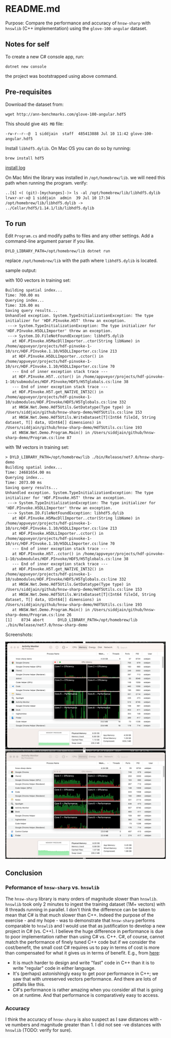 # README.md

Purpose: Compare the performance and accuracy of `hnsw-sharp` with `hnswlib` (C++ implementation) using the `glove-100-angular` dataset.

## Notes for self 

To create a new C# console app, run:

```
dotnet new console
```

the project was bootstrapped using above command.

## Pre-requisites

Download the dataset from:

```
wget http://ann-benchmarks.com/glove-100-angular.hdf5
```

This should give `485 MB` file:

```
-rw-r--r--@  1 siddjain  staff  485413888 Jul 10 11:42 glove-100-angular.hdf5
```

Install `libhdf5.dylib`. On Mac OS you can do so by running:

```
brew install hdf5
```

[install log](https://gist.github.com/siddhsql/f09088933261ee203804c2e2f0a90e39)

On Mac Mini the library was installed in `/opt/homebrew/lib`. we will need this path when running the program. verify:

```
..[$] <( (git)-[mychanges]-)> ls -al /opt/homebrew/lib/libhdf5.dylib
lrwxr-xr-x@ 1 siddjain  admin  39 Jul 10 17:34 /opt/homebrew/lib/libhdf5.dylib -> ../Cellar/hdf5/1.14.1/lib/libhdf5.dylib
```

## To run

Edit `Program.cs` and modify paths to files and any other settings. Add a command-line argument parser if you like.

```
DYLD_LIBRARY_PATH=/opt/homebrew/lib dotnet run
```

replace `/opt/homebrew/lib` with the path where `libhdf5.dylib` is located.

sample output:

with 100 vectors in training set:

```
Building spatial index...
Time: 700.00 ms
Querying index...
Time: 326.00 ms
Saving query results...
Unhandled exception. System.TypeInitializationException: The type initializer for 'HDF.PInvoke.H5T' threw an exception.
 ---> System.TypeInitializationException: The type initializer for 'HDF.PInvoke.H5DLLImporter' threw an exception.
 ---> System.IO.FileNotFoundException: libhdf5.dylib
   at HDF.PInvoke.H5MacDllImporter..ctor(String libName) in /home/appveyor/projects/hdf-pinvoke-1-10/src/HDF.PInvoke.1.10/H5DLLImporter.cs:line 213
   at HDF.PInvoke.H5DLLImporter..cctor() in /home/appveyor/projects/hdf-pinvoke-1-10/src/HDF.PInvoke.1.10/H5DLLImporter.cs:line 70
   --- End of inner exception stack trace ---
   at HDF.PInvoke.H5T..cctor() in /home/appveyor/projects/hdf-pinvoke-1-10/submodules/HDF.PInvoke/HDF5/H5Tglobals.cs:line 38
   --- End of inner exception stack trace ---
   at HDF.PInvoke.H5T.get_NATIVE_INT32() in /home/appveyor/projects/hdf-pinvoke-1-10/submodules/HDF.PInvoke/HDF5/H5Tglobals.cs:line 332
   at HNSW.Net.Demo.Hdf5Utils.GetDatatype(Type type) in /Users/siddjain/github/hnsw-sharp-demo/Hdf5Utils.cs:line 153
   at HNSW.Net.Demo.Hdf5Utils.WriteDataset[T](Int64 fileId, String dataset, T[] data, UInt64[] dimensions) in /Users/siddjain/github/hnsw-sharp-demo/Hdf5Utils.cs:line 193
   at HNSW.Net.Demo.Program.Main() in /Users/siddjain/github/hnsw-sharp-demo/Program.cs:line 87
```

with 1M vectors in training set:

```
> DYLD_LIBRARY_PATH=/opt/homebrew/lib ./bin/Release/net7.0/hnsw-sharp-demo
Building spatial index...
Time: 24681654.00 ms
Querying index...
Time: 2073.00 ms
Saving query results...
Unhandled exception. System.TypeInitializationException: The type initializer for 'HDF.PInvoke.H5T' threw an exception.
 ---> System.TypeInitializationException: The type initializer for 'HDF.PInvoke.H5DLLImporter' threw an exception.
 ---> System.IO.FileNotFoundException: libhdf5.dylib
   at HDF.PInvoke.H5MacDllImporter..ctor(String libName) in /home/appveyor/projects/hdf-pinvoke-1-10/src/HDF.PInvoke.1.10/H5DLLImporter.cs:line 213
   at HDF.PInvoke.H5DLLImporter..cctor() in /home/appveyor/projects/hdf-pinvoke-1-10/src/HDF.PInvoke.1.10/H5DLLImporter.cs:line 70
   --- End of inner exception stack trace ---
   at HDF.PInvoke.H5T..cctor() in /home/appveyor/projects/hdf-pinvoke-1-10/submodules/HDF.PInvoke/HDF5/H5Tglobals.cs:line 38
   --- End of inner exception stack trace ---
   at HDF.PInvoke.H5T.get_NATIVE_INT32() in /home/appveyor/projects/hdf-pinvoke-1-10/submodules/HDF.PInvoke/HDF5/H5Tglobals.cs:line 332
   at HNSW.Net.Demo.Hdf5Utils.GetDatatype(Type type) in /Users/siddjain/github/hnsw-sharp-demo/Hdf5Utils.cs:line 153
   at HNSW.Net.Demo.Hdf5Utils.WriteDataset[T](Int64 fileId, String dataset, T[] data, UInt64[] dimensions) in /Users/siddjain/github/hnsw-sharp-demo/Hdf5Utils.cs:line 193
   at HNSW.Net.Demo.Program.Main() in /Users/siddjain/github/hnsw-sharp-demo/Program.cs:line 26
[1]    8734 abort      DYLD_LIBRARY_PATH=/opt/homebrew/lib ./bin/Release/net7.0/hnsw-sharp-demo
```

Screenshots:

![alt-text](screenshot.png)
![alt-text](screenshot2.png)

## Conclusion

### Peformance of `hnsw-sharp` vs. `hnswlib`

The `hnsw-sharp` library is many orders of magnitude slower than `hnswlib`. 
`hnswlib` took only 2 minutes to ingest the training dataset (1M+ vectors) 
with 8 threads running in parallel. I don't think the difference can be taken to mean
that C# is that much slower than C++. Indeed the purpose of the exercise - and my hope - was to demonstrate that `hnsw-sharp` performs comparable to `hnswlib` and I would
use that as justification to develop a new project in C# (vs. C++).
I believe the huge difference in performance is due to poor implementation rather
than using C# vs. C++. C#, of course, cannot match the performance of finely tuned
C++ code but if we consider the cost/benefit, the small cost C# requires us to pay in 
terms of cost is more than compensated for what it gives us in terms of benefit. E.g.,
from [here](https://stackoverflow.com/questions/138361/how-much-faster-is-c-than-c):


* It is much harder to design and write "fast" code in C++ than it is to write "regular" code in either language.
* It's (perhaps) astonishingly easy to get poor performance in C++; we saw that with unreserved vectors performance. And there are lots of pitfalls like this.
* C#'s performance is rather amazing when you consider all that is going on at runtime. And that performance is comparatively easy to access.

### Accuracy

I think the accuracy of `hnsw-sharp` is also suspect as I saw distances with
-ve numbers and magnitude greater than 1. I did not see -ve distances with `hnswlib`
(TODO: verify for sure).
